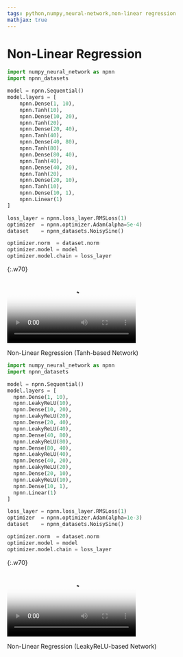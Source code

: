 ```yaml
---
tags: python,numpy,neural-network,non-linear regression
mathjax: true
---
```

# Non-Linear Regression

```python
import numpy_neural_network as npnn
import npnn_datasets

model = npnn.Sequential()
model.layers = [
    npnn.Dense(1, 10),
    npnn.Tanh(10),
    npnn.Dense(10, 20),
    npnn.Tanh(20),
    npnn.Dense(20, 40),
    npnn.Tanh(40),
    npnn.Dense(40, 80),
    npnn.Tanh(80),
    npnn.Dense(80, 40),
    npnn.Tanh(40),
    npnn.Dense(40, 20),
    npnn.Tanh(20),
    npnn.Dense(20, 10),
    npnn.Tanh(10),
    npnn.Dense(10, 1),
    npnn.Linear(1)
]

loss_layer = npnn.loss_layer.RMSLoss(1)
optimizer  = npnn.optimizer.Adam(alpha=5e-4)
dataset    = npnn_datasets.NoisySine()

optimizer.norm  = dataset.norm
optimizer.model = model
optimizer.model.chain = loss_layer
```

{:.w70}
<div class="video">
<video controls poster="assets/videos/non_linear_regression_tanh.png">
  <source src="assets/videos/non_linear_regression_tanh.webm" type="video/webm">
  <source src="assets/videos/non_linear_regression_tanh.ogv" type="video/ogg">
  <source src="assets/videos/non_linear_regression_tanh.mp4" type="video/mp4">
</video>
<p>Non-Linear Regression (Tanh-based Network)</p>
</div>

```python
import numpy_neural_network as npnn
import npnn_datasets

model = npnn.Sequential()
model.layers = [
  npnn.Dense(1, 10),
  npnn.LeakyReLU(10),
  npnn.Dense(10, 20),
  npnn.LeakyReLU(20),
  npnn.Dense(20, 40),
  npnn.LeakyReLU(40),
  npnn.Dense(40, 80),
  npnn.LeakyReLU(80),
  npnn.Dense(80, 40),
  npnn.LeakyReLU(40),
  npnn.Dense(40, 20),
  npnn.LeakyReLU(20),
  npnn.Dense(20, 10),
  npnn.LeakyReLU(10),
  npnn.Dense(10, 1),
  npnn.Linear(1)
]

loss_layer = npnn.loss_layer.RMSLoss(1)
optimizer  = npnn.optimizer.Adam(alpha=1e-3)
dataset    = npnn_datasets.NoisySine()

optimizer.norm  = dataset.norm
optimizer.model = model
optimizer.model.chain = loss_layer
```

{:.w70}
<div class="video">
<video controls poster="assets/videos/non_linear_regression_leaky_relu.png">
  <source src="assets/videos/non_linear_regression_leaky_relu.webm" type="video/webm">
  <source src="assets/videos/non_linear_regression_leaky_relu.ogv" type="video/ogg">
  <source src="assets/videos/non_linear_regression_leaky_relu.mp4" type="video/mp4">
</video>
<p>Non-Linear Regression (LeakyReLU-based Network)</p>
</div>

